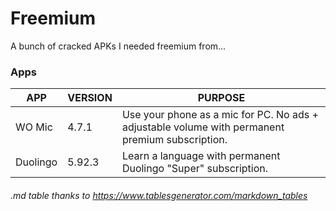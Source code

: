 # Freemium
A bunch of cracked APKs I needed freemium from...

[app_01_v]: #

### Apps
| APP      | VERSION | PURPOSE                                                                                         |
|----------|---------|-------------------------------------------------------------------------------------------------|
| WO Mic   | 4.7.1   | Use your phone as a mic for PC. No ads + adjustable volume with permanent premium subscription. |
| Duolingo | 5.92.3  | Learn a language with permanent Duolingo "Super" subscription.                                  |


###### .md table thanks to https://www.tablesgenerator.com/markdown_tables